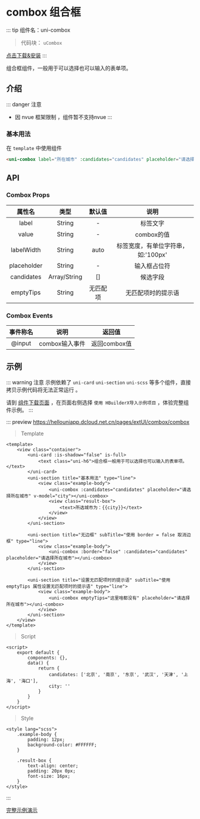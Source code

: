 # combox 组合框

::: tip 组件名：uni-combox
> 代码块： `uCombox`

 [点击下载&安装](https://ext.dcloud.net.cn/plugin?name=uni-combox)
:::

组合框组件，一般用于可以选择也可以输入的表单项。



## 介绍
::: danger 注意
- 因 nvue 框架限制 ，组件暂不支持nvue
:::
### 基本用法

在 ``template`` 中使用组件
```html
<uni-combox label="所在城市" :candidates="candidates" placeholder="请选择所在城市" v-model="city"></uni-combox>
```


## API

### Combox Props

|属性名		|类型			|默认值		|说明								|
|:-:		|:-:			|:-:		|:-:								|
|label		|String			|-			|标签文字							|
|value		|String			|-			|combox的值							|
|labelWidth	|String			|auto		|标签宽度，有单位字符串，如:'100px'	|
|placeholder|String			|-			|输入框占位符						|
|candidates	|Array/String	|[]			|候选字段							|
|emptyTips	|String			|无匹配项	|无匹配项时的提示语					|

### Combox Events

|事件称名	|说明					|返回值												|
|:-:		|:-:					|:-:													|
|@input	|combox输入事件	|返回combox值|

## 示例
::: warning 注意
示例依赖了 `uni-card` `uni-section` `uni-scss` 等多个组件，直接拷贝示例代码将无法正常运行 。

请到 [组件下载页面](https://ext.dcloud.net.cn/plugin?name=uni-combox) ，在页面右侧选择 `使用 HBuilderX导入示例项目` ，体验完整组件示例。
:::

::: preview https://hellouniapp.dcloud.net.cn/pages/extUI/combox/combox
> Template
```vue
<template>
	<view class="container">
		<uni-card :is-shadow="false" is-full>
			<text class="uni-h6">组合框一般用于可以选择也可以输入的表单项。</text>
		</uni-card>
		<uni-section title="基本用法" type="line">
			<view class="example-body">
				<uni-combox :candidates="candidates" placeholder="请选择所在城市" v-model="city"></uni-combox>
				<view class="result-box">
					<text>所选城市为：{{city}}</text>
				</view>
			</view>
		</uni-section>

		<uni-section title="无边框" subTitle="使用 border = false 取消边框" type="line">
			<view class="example-body">
				<uni-combox :border="false" :candidates="candidates" placeholder="请选择所在城市"></uni-combox>
			</view>
		</uni-section>

		<uni-section title="设置无匹配项时的提示语" subTitle="使用 emptyTips 属性设置无匹配项时的提示语" type="line">
			<view class="example-body">
				<uni-combox emptyTips="这里啥都没有" placeholder="请选择所在城市"></uni-combox>
			</view>
		</uni-section>
	</view>
</template>
```
> Script
```vue
<script>
	export default {
		components: {},
		data() {
			return {
				candidates: ['北京', '南京', '东京', '武汉', '天津', '上海', '海口'],
				city: ''
			}
		}
	}
</script>
```
> Style
```vue
<style lang="scss">
	.example-body {
		padding: 12px;
		background-color: #FFFFFF;
	}

	.result-box {
		text-align: center;
		padding: 20px 0px;
		font-size: 16px;
	}
</style>

```
:::

[完整示例演示](https://hellouniapp.dcloud.net.cn/pages/extUI/combox/combox)
